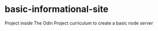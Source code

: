 # basic-informational-site

Project inside The Odin Project curriculum to create a basic node server
 